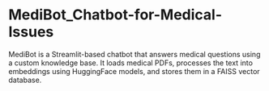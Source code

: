 # MediBot_Chatbot-for-Medical-Issues
MediBot is a Streamlit-based chatbot that answers medical questions using a custom knowledge base. It loads medical PDFs, processes the text into embeddings using HuggingFace models, and stores them in a FAISS vector database.
